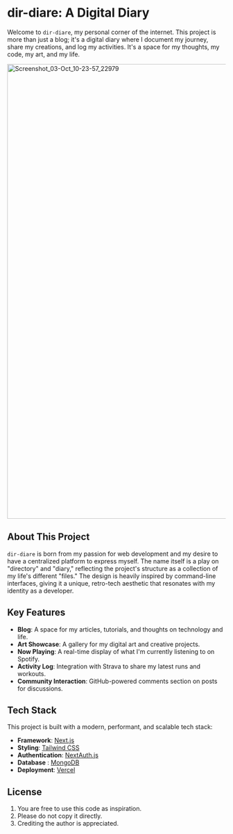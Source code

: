 # dir-diare: A Digital Diary

Welcome to `dir-diare`, my personal corner of the internet. This project is more than just a blog; it's a digital diary where I document my journey, share my creations, and log my activities. It's a space for my thoughts, my code, my art, and my life.

<img width="1921" height="1046" alt="Screenshot_03-Oct_10-23-57_22979" src="https://github.com/user-attachments/assets/50f090c3-5542-45b2-a83d-a3432e9c169b" />


## About This Project

`dir-diare` is born from my passion for web development and my desire to have a centralized platform to express myself. The name itself is a play on "directory" and "diary," reflecting the project's structure as a collection of my life's different "files." The design is heavily inspired by command-line interfaces, giving it a unique, retro-tech aesthetic that resonates with my identity as a developer.

## Key Features

-   **Blog**: A space for my articles, tutorials, and thoughts on technology and life.
-   **Art Showcase**: A gallery for my digital art and creative projects.
-   **Now Playing**: A real-time display of what I'm currently listening to on Spotify.
-   **Activity Log**: Integration with Strava to share my latest runs and workouts.
-   **Community Interaction**: GitHub-powered comments section on posts for discussions.

## Tech Stack

This project is built with a modern, performant, and scalable tech stack:

-   **Framework**: [Next.js](https://nextjs.org/)
-   **Styling**: [Tailwind CSS](https://tailwindcss.com)
-   **Authentication**: [NextAuth.js](https://next-auth.js.org/)
-   **Database** : [MongoDB](https://www.mongodb.com/)
-   **Deployment**: [Vercel](https://vercel.com)

## License

1.  You are free to use this code as inspiration.
2.  Please do not copy it directly.
3.  Crediting the author is appreciated.
